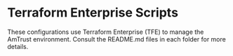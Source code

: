 # Terraform Enterprise Scripts

These configurations use Terraform Enterprise (TFE) to manage the AmTrust environment. Consult the README.md files in each folder for more details.
